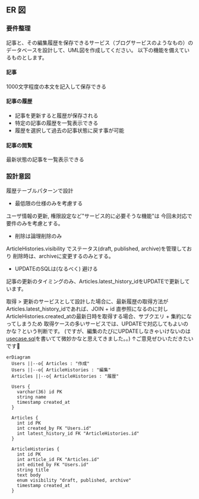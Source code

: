 ## ER 図

### 要件整理

記事と、その編集履歴を保存できるサービス（ブログサービスのようなもの）のデータベースを設計して、UML図を作成してください。
以下の機能を備えているものとします。

#### 記事
  1000文字程度の本文を記入して保存できる
#### 記事の履歴
  - 記事を更新すると履歴が保存される
  - 特定の記事の履歴を一覧表示できる
  - 履歴を選択して過去の記事状態に戻す事が可能

#### 記事の閲覧
  最新状態の記事を一覧表示できる


### 設計意図

履歴テーブルパターンで設計

- 最低限の仕様のみを考慮する

ユーザ情報の更新, 権限設定など"サービス的に必要そうな機能"は
今回未対応で要件のみを考慮とする。

- 削除は論理削除のみ

ArticleHistories.visibility でステータス(draft, published, archive)を管理しており
削除時は、archiveに変更するのみとする。

- UPDATEのSQLは(なるべく) 避ける

記事の更新のタイミングのみ、Articles.latest_history_idをUPDATEで更新しています。

取得 > 更新のサービスとして設計した場合に、最新履歴の取得方法が
Articles.latest_history_idであれば、JOIN + id 直参照になるのに対し
ArticleHistories.created_atの最新日時を取得する場合、サブクエリ + 集約になってしまうため
取得ケースの多いサービスでは、UPDATEで対応してもよいのかな？という判断です。
(ですが、編集のたびにUPDATEしなきゃいけないのは[usecase.sql](./usecase.sql)を書いてて微妙かなと思えてきました。。)
↑ご意見ぜひいただきたいです🙋


```mermaid
erDiagram
  Users ||--o{ Articles : "作成"
  Users ||--o{ ArticleHistories : "編集"
  Articles ||--o{ ArticleHistories : "履歴"

  Users {
    varchar(36) id PK
    string name
    timestamp created_at
  }

  Articles {
    int id PK
    int created_by FK "Users.id"
    int latest_history_id FK "ArticleHistories.id"
  }

  ArticleHistories {
    int id PK
    int article_id FK "Articles.id"
    int edited_by FK "Users.id"
    string title
    text body
    enum visibility "draft, published, archive"
    timestamp created_at
  }
```
